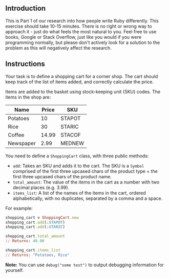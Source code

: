 ## Introduction

This is Part 1 of our research into how people write Ruby differently. This exercise should take 10-15 minutes. There is no right or wrong way to approach it - just do what feels the most natural to you. Feel free to use books, Google or Stack Overflow, just like you would if you were programming normally, but please don't actively look for a solution to the problem as this will negatively affect the research.

## Instructions

Your task is to define a shopping cart for a corner shop. The cart should keep track of the list of items added, and correctly calculate the price.

Items are added to the basket using stock-keeping unit (SKU) codes. The items in the shop are:

| Name      | Price | SKU    |
|-----------|-------|--------|
| Potatoes  | 10    | STAPOT |
| Rice      | 30    | STARIC |
| Coffee    | 14.99 | STACOF |
| Newspaper |  2.99 | MEDNEW |


You need to define a `ShoppingCart` class, with three public methods:
- `add`: Takes an SKU and adds it to the cart. The SKU is a `Symbol` comprised of the first three upcased chars of the product type + the first three upcased chars of the product name.
- `total_amount`: The value of the items in the cart as a number with two decimal places (e.g. 3.99).
- `items_list`: A list of the names of the items in the cart, ordered alphabetically, with no duplicates, separated by a comma and a space.

For example:

```ruby
shopping_cart = ShoppingCart.new
shopping_cart.add(:STAPOT)
shopping_cart.add(:STARIC)

shopping_cart.total_amount
// Returns: 40.00

shopping_cart.items_list
// Returns: "Potatoes, Rice"
```

**Note:** You can use `debug("some test")` to output debugging information for yourself.
